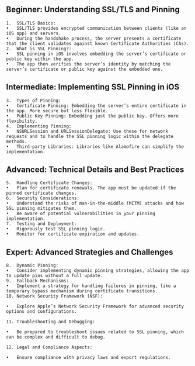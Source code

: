 ## Beginner: Understanding SSL/TLS and Pinning

	1.	SSL/TLS Basics:
	•	SSL/TLS provides encrypted communication between clients (like an iOS app) and servers.
	•	During the handshake process, the server presents a certificate that the client validates against known Certificate Authorities (CAs).
	2.	What is SSL Pinning?:
	•	SSL pinning in iOS involves embedding the server’s certificate or public key within the app.
	•	The app then verifies the server’s identity by matching the server’s certificate or public key against the embedded one.

## Intermediate: Implementing SSL Pinning in iOS

	3.	Types of Pinning:
	•	Certificate Pinning: Embedding the server’s entire certificate in the app. More secure but less flexible.
	•	Public Key Pinning: Embedding just the public key. Offers more flexibility.
	4.	Implementing Pinning:
	•	NSURLSession and URLSessionDelegate: Use these for network requests and to handle the SSL pinning logic within the delegate methods.
	•	Third-party Libraries: Libraries like Alamofire can simplify the implementation.

## Advanced: Technical Details and Best Practices

	5.	Handling Certificate Changes:
	•	Plan for certificate renewals. The app must be updated if the pinned certificate changes.
	6.	Security Considerations:
	•	Understand the risks of man-in-the-middle (MITM) attacks and how SSL pinning mitigates them.
	•	Be aware of potential vulnerabilities in your pinning implementation.
	7.	Testing and Deployment:
	•	Rigorously test SSL pinning logic.
	•	Monitor for certificate expiration and updates.

## Expert: Advanced Strategies and Challenges

	8.	Dynamic Pinning:
	•	Consider implementing dynamic pinning strategies, allowing the app to update pins without a full update.
	9.	Fallback Mechanisms:
	•	Implement a strategy for handling failures in pinning, like a temporary bypass mechanism during certificate transitions.
	10.	Network Security Framework (NSF):

	•	Explore Apple’s Network Security Framework for advanced security options and configurations.

	11.	Troubleshooting and Debugging:

	•	Be prepared to troubleshoot issues related to SSL pinning, which can be complex and difficult to debug.

	12.	Legal and Compliance Aspects:

	•	Ensure compliance with privacy laws and export regulations.

 